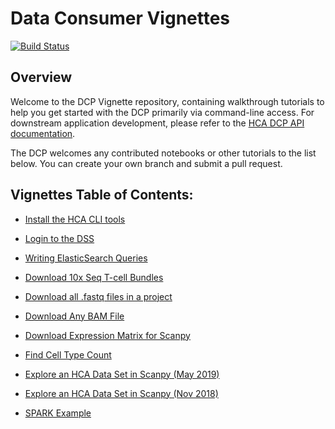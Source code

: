 # Data Consumer Vignettes

[![Build Status](https://travis-ci.com/HumanCellAtlas/data-consumer-vignettes.svg?branch=master)](https://travis-ci.com/HumanCellAtlas/data-consumer-vignettes)

## Overview

Welcome to the DCP Vignette repository, containing walkthrough tutorials to help you get started with the DCP primarily via command-line access. For downstream application development, please refer to the [HCA DCP API documentation](https://prod.data.humancellatlas.org/apis).

The DCP welcomes any contributed notebooks or other tutorials to the list below. You can create your own branch and submit a pull request. 

## Vignettes Table of Contents:

* [Install the HCA CLI tools](install-hca/install-hca.ipynb)
* [Login to the DSS](login/login.ipynb)
* [Writing ElasticSearch Queries](elasticsearch-queries/elasticsearch-queries.ipynb)

* [Download 10x Seq T-cell Bundles](download-10x-seq-tcell/download-10x-seq-tcell.ipynb)
* [Download all .fastq files in a project](download-all-fastq-files/download-all-fastq-files.ipynb)
* [Download Any BAM File](download-any-bam-file/download-any-bam-file.ipynb)
* [Download Expression Matrix for Scanpy](download-smartseq2-matrix-scanpy/download-smartseq2-matrix-scanpy.ipynb)

* [Find Cell Type Count](find-cell-type-count/find-cell-type-count.ipynb)
* [Explore an HCA Data Set in Scanpy (May 2019)](explore-hca-dataset-scanpy-may-2019/explore-hca-dataset-scanpy-may-2019.ipynb)
* [Explore an HCA Data Set in Scanpy (Nov 2018)](explore-hca-dataset-scanpy-nov-2018/explore-hca-dataset-scanpy-nov-2018.ipynb)

* [SPARK Example](spark-example/README.md)
